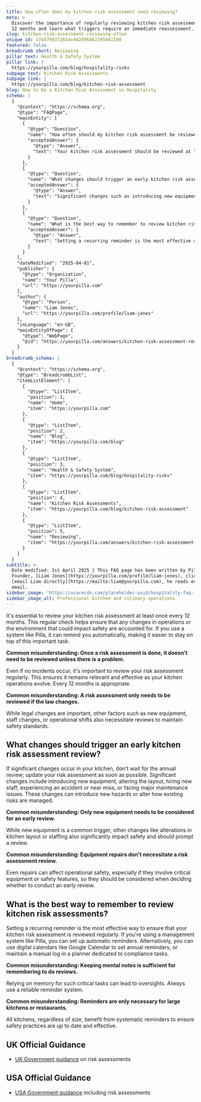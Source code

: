 ```yaml
---
title: How often does my kitchen risk assessment need reviewing?
meta: >
  Discover the importance of regularly reviewing kitchen risk assessments every
  12 months and learn what triggers require an immediate reassessment.
slug: kitchen-risk-assessment-reviewing-often
unique id: 1744799372654x942496062395041500
featured: false
breadcrumb short: Reviewing
pillar text: Health & Safety System
pillar link: |
  https://yourpilla.com/blog/hospitality-risks
subpage text: Kitchen Risk Assessments
subpage link: |
  https://yourpilla.com/blog/kitchen-risk-assessment
blog: How to Do a Kitchen Risk Assessment in Hospitality
schema: |
  {
    "@context": "https://schema.org",
    "@type": "FAQPage",
    "mainEntity": [
      {
        "@type": "Question",
        "name": "How often should my kitchen risk assessment be reviewed?",
        "acceptedAnswer": {
          "@type": "Answer",
          "text": "Your kitchen risk assessment should be reviewed at least once every 12 months to account for any changes in operations or the environment that could affect safety. Regular updates ensure the assessment remains relevant and effective."
        }
      },
      {
        "@type": "Question",
        "name": "What changes should trigger an early kitchen risk assessment review?",
        "acceptedAnswer": {
          "@type": "Answer",
          "text": "Significant changes such as introducing new equipment, altering the layout, hiring new staff, experiencing an accident, or major maintenance issues should trigger an early review of your kitchen risk assessment. These changes could introduce new hazards or alter how existing risks are managed."
        }
      },
      {
        "@type": "Question",
        "name": "What is the best way to remember to review kitchen risk assessments?",
        "acceptedAnswer": {
          "@type": "Answer",
          "text": "Setting a recurring reminder is the most effective method to remember regular reviews of your kitchen risk assessment. This can be achieved through management systems that provide automatic reminders, or by using digital calendars and dedicated planners."
        }
      }
    ],
    "dateModified": "2025-04-01",
    "publisher": {
      "@type": "Organization",
      "name": "Your Pilla",
      "url": "https://yourpilla.com"
    },
    "author": {
      "@type": "Person",
      "name": "Liam Jones",
      "url": "https://yourpilla.com/profile/liam-jones"
    },
    "inLanguage": "en-GB",
    "mainEntityOfPage": {
      "@type": "WebPage",
      "@id": "https://yourpilla.com/answers/kitchen-risk-assessment-reviewing-often"
    }
  }
breadcrumb_schema: |
  {
    "@context": "https://schema.org",
    "@type": "BreadcrumbList",
    "itemListElement": [
      {
        "@type": "ListItem",
        "position": 1,
        "name": "Home",
        "item": "https://yourpilla.com"
      },
      {
        "@type": "ListItem",
        "position": 2,
        "name": "Blog",
        "item": "https://yourpilla.com/blog"
      },
      {
        "@type": "ListItem",
        "position": 3,
        "name": "Health & Safety System",
        "item": "https://yourpilla.com/blog/hospitality-risks"
      },
      {
        "@type": "ListItem",
        "position": 4,
        "name": "Kitchen Risk Assessments",
        "item": "https://yourpilla.com/blog/kitchen-risk-assessment"
      },
      {
        "@type": "ListItem",
        "position": 5,
        "name": "Reviewing",
        "item": "https://yourpilla.com/answers/kitchen-risk-assessment-reviewing-often"
      }
    ]
  }
subtitle: >-
  Date modified: 1st April 2025 | This FAQ page has been written by Pilla
  Founder, [Liam Jones](https://yourpilla.com/profile/liam-jones), click to
  [email Liam directly](https://mailto:liam@yourpilla.com), he reads every
  email.
sidebar_image: 'https://ucarecdn.com/placeholder-uuid/hospitality-faq-image.jpg'
sidebar_image_alt: Professional kitchen and culinary operations
---
```

It's essential to review your kitchen risk assessment at least once every 12 months. This regular check helps ensure that any changes in operations or the environment that could impact safety are accounted for. If you use a system like Pilla, it can remind you automatically, making it easier to stay on top of this important task.

**Common misunderstanding: Once a risk assessment is done, it doesn’t need to be reviewed unless there is a problem.**

Even if no incidents occur, it's important to review your risk assessment regularly. This ensures it remains relevant and effective as your kitchen operations evolve. Every 12 months is appropriate.

**Common misunderstanding: A risk assessment only needs to be reviewed if the law changes.**

While legal changes are important, other factors such as new equipment, staff changes, or operational shifts also necessitate reviews to maintain safety standards.

## What changes should trigger an early kitchen risk assessment review?

If significant changes occur in your kitchen, don't wait for the annual review; update your risk assessment as soon as possible. Significant changes include introducing new equipment, altering the layout, hiring new staff, experiencing an accident or near miss, or facing major maintenance issues. These changes can introduce new hazards or alter how existing risks are managed.

**Common misunderstanding: Only new equipment needs to be considered for an early review.**

While new equipment is a common trigger, other changes like alterations in kitchen layout or staffing also significantly impact safety and should prompt a review.

**Common misunderstanding: Equipment repairs don't necessitate a risk assessment review.**

Even repairs can affect operational safety, especially if they involve critical equipment or safety features, so they should be considered when deciding whether to conduct an early review.

## What is the best way to remember to review kitchen risk assessments?

Setting a recurring reminder is the most effective way to ensure that your kitchen risk assessment is reviewed regularly. If you're using a management system like Pilla, you can set up automatic reminders. Alternatively, you can use digital calendars like Google Calendar to set annual reminders, or maintain a manual log in a planner dedicated to compliance tasks.

**Common misunderstanding: Keeping mental notes is sufficient for remembering to do reviews.**

Relying on memory for such critical tasks can lead to oversights. Always use a reliable reminder system.

**Common misunderstanding: Reminders are only necessary for large kitchens or restaurants.**

All kitchens, regardless of size, benefit from systematic reminders to ensure safety practices are up to date and effective.

## UK Official Guidance

-   [UK Government guidance](https://www.hse.gov.uk/catering/risk.htm) on risk assessments

## USA Official Guidance

-   [USA Government guidance](https://www.fda.gov/regulatory-information/search-fda-guidance-documents/draft-guidance-industry-hazard-analysis-and-risk-based-preventive-controls-human-food) including risk assessments
